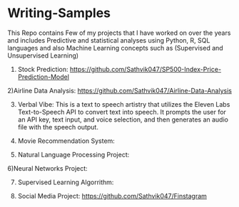 # Writing-Samples
This Repo contains Few of my projects that I have worked on over the years and includes Predictive and statistical analyses using Python, R, SQL languages and also Machine Learning concepts such as (Supervised and Unsupervised Learning) 


1) Stock Prediction: https://github.com/Sathvik047/SP500-Index-Price-Prediction-Model


2)Airline Data Analysis:  https://github.com/Sathvik047/Airline-Data-Analysis


3) Verbal Vibe: This is a text to speech artistry that utilizes the Eleven Labs Text-to-Speech API to convert text into speech. It prompts the user for an API key, text input, and voice selection, and then generates an audio file with the speech output.

4) Movie Recommendation System:
   
5) Natural Language Processing Project:
 
6)Neural Networks Project:

7) Supervised Learning Algorrithm:

8) Social Media Project: https://github.com/Sathvik047/Finstagram
